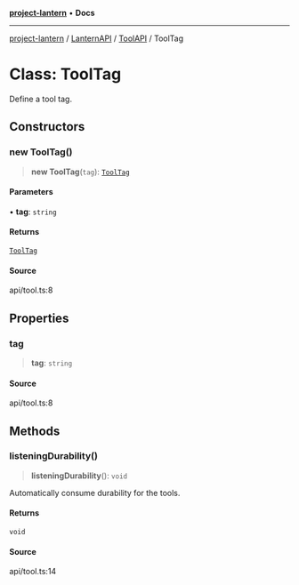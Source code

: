 [**project-lantern**](../../../../../README.md) • **Docs**

***

[project-lantern](../../../../../globals.md) / [LanternAPI](../../../README.md) / [ToolAPI](../README.md) / ToolTag

# Class: ToolTag

Define a tool tag.

## Constructors

### new ToolTag()

> **new ToolTag**(`tag`): [`ToolTag`](ToolTag.md)

#### Parameters

• **tag**: `string`

#### Returns

[`ToolTag`](ToolTag.md)

#### Source

api/tool.ts:8

## Properties

### tag

> **tag**: `string`

#### Source

api/tool.ts:8

## Methods

### listeningDurability()

> **listeningDurability**(): `void`

Automatically consume durability for the tools.

#### Returns

`void`

#### Source

api/tool.ts:14
